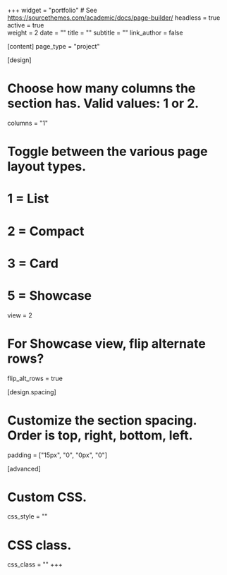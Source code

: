 +++
widget = "portfolio"  # See https://sourcethemes.com/academic/docs/page-builder/
headless = true 
active = true  
weight = 2
date = ""
title = ""
subtitle = ""
link_author = false

[content]
  page_type = "project"

[design]
  # Choose how many columns the section has. Valid values: 1 or 2.
  columns = "1"

  # Toggle between the various page layout types.
  #   1 = List
  #   2 = Compact
  #   3 = Card
  #   5 = Showcase
  view = 2

  # For Showcase view, flip alternate rows?
  flip_alt_rows = true

[design.spacing]
  # Customize the section spacing. Order is top, right, bottom, left.
  padding = ["15px", "0", "0px", "0"] 
  
[advanced]
 # Custom CSS. 
 css_style = ""
 
 # CSS class.
 css_class = ""
+++

